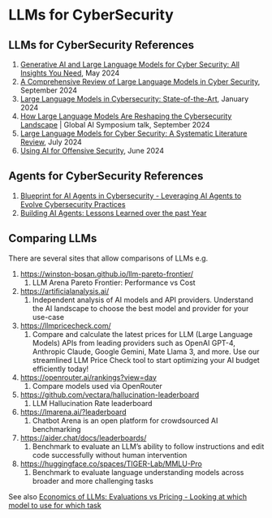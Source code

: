 # LLMs for CyberSecurity
   
## LLMs for CyberSecurity References
1. [Generative AI and Large Language Models for Cyber Security: All Insights You Need](https://arxiv.org/pdf/2405.12750), May 2024
2. [A Comprehensive Review of Large Language Models in Cyber Security](https://www.researchgate.net/publication/384500263_A_Comprehensive_Review_of_Large_Language_Models_in_Cyber_Security), September 2024
3. [Large Language Models in Cybersecurity: State-of-the-Art](https://arxiv.org/pdf/2402.00891), January 2024
4. [How Large Language Models Are Reshaping the Cybersecurity Landscape](https://elie.net/talk/ai-for-cybersecurity-get-started-today) | Global AI Symposium talk, September 2024
5. [Large Language Models for Cyber Security: A Systematic Literature Review](https://arxiv.org/pdf/2405.04760), July 2024
6. [Using AI for Offensive Security](https://cloudsecurityalliance.org/artifacts/using-ai-for-offensive-security), June 2024


## Agents for CyberSecurity References
1. [Blueprint for AI Agents in Cybersecurity - Leveraging AI Agents to Evolve Cybersecurity Practices](https://www.cybersec-automation.com/p/blueprint-for-ai-agents-in-cybersecurity)
2. [Building AI Agents: Lessons Learned over the past Year](https://medium.com/@cpdough/building-ai-agents-lessons-learned-over-the-past-year-41dc4725d8e5)




## Comparing LLMs
There are several sites that allow comparisons of LLMs e.g.


1. https://winston-bosan.github.io/llm-pareto-frontier/
   1. LLM Arena Pareto Frontier: Performance vs Cost
2. https://artificialanalysis.ai/
     1. Independent analysis of AI models and API providers. Understand the AI landscape to choose the best model and provider for your use-case
3. https://llmpricecheck.com/
     1. Compare and calculate the latest prices for LLM (Large Language Models) APIs from leading providers such as OpenAI GPT-4, Anthropic Claude, Google Gemini, Mate Llama 3, and more. Use our streamlined LLM Price Check tool to start optimizing your AI budget efficiently today!
4. https://openrouter.ai/rankings?view=day 
     1. Compare models used via OpenRouter
5. https://github.com/vectara/hallucination-leaderboard 
     1. LLM Hallucination Rate leaderboard
6. https://lmarena.ai/?leaderboard
     1. Chatbot Arena is an open platform for crowdsourced AI benchmarking
7. https://aider.chat/docs/leaderboards/
   1. Benchmark to evaluate an LLM’s ability to follow instructions and edit code successfully without human intervention
8. https://huggingface.co/spaces/TIGER-Lab/MMLU-Pro
   1. Benchmark to evaluate language understanding models across broader and more challenging tasks

 
See also [Economics of LLMs: Evaluations vs Pricing - Looking at which model to use for which task](https://medium.com/data-science-collective/economics-of-llms-evaluations-vs-pricing-04802074e095)



